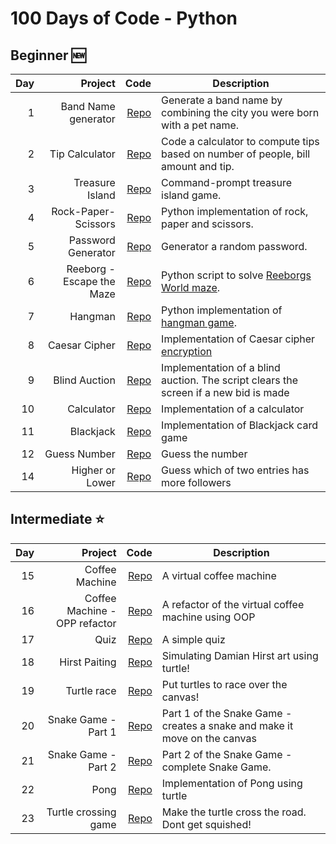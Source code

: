 # 100 Days of Code - Python

## Beginner :new:
| Day |                       Project |                                             Code | Description                                                                               |
|----:|------------------------------:|-------------------------------------------------:|-------------------------------------------------------------------------------------------|
|   1 |           Band Name generator |  [Repo](Beginner/01_band_name_generator/main.py) | Generate a band name by combining the city you were born with a pet name.                 |
|   2 |                Tip Calculator |       [Repo](Beginner/02_tip_calculator/main.py) | Code a calculator to compute tips based on number of people, bill amount and tip.         |
|   3 |               Treasure Island |      [Repo](Beginner/03_treasure_island/main.py) | Command-prompt treasure island game.                                                      |
|   4 |           Rock-Paper-Scissors |  [Repo](Beginner/04_rock_paper_scissors/main.py) | Python implementation of rock, paper and scissors.                                        |
|   5 |            Password Generator |   [Repo](Beginner/05_password_generator/main.py) | Generator a random password.                                                              |
|   6 |     Reeborg - Escape the Maze |    [Repo](Beginner/06_escaping_the_maze/main.py) | Python script to solve [Reeborgs World maze](https://reeborg.ca/reeborg.html).            |
|   7 |                       Hangman |              [Repo](Beginner/07_hangman/main.py) | Python implementation of [hangman game](https://en.wikipedia.org/wiki/Hangman_(game)).    |
|   8 |                 Caesar Cipher |        [Repo](Beginner/08_caesar_cipher/main.py) | Implementation of Caesar cipher [encryption](https://en.wikipedia.org/wiki/Caesar_cipher) |
|   9 |                 Blind Auction |        [Repo](Beginner/09_blind_auction/main.py) | Implementation of a blind auction. The script clears the screen if a new bid is made      |
|  10 |                    Calculator |           [Repo](Beginner/10_calculator/main.py) | Implementation of a calculator                                                            |
|  11 |                     Blackjack |            [Repo](Beginner/11_blackjack/main.py) | Implementation of Blackjack card game                                                     |
|  12 |                  Guess Number |          [Repo](Beginner/12_guessnumber/main.py) | Guess the number                                                                          |
|  14 |               Higher or Lower |          [Repo](Beginner/14_higherlower/main.py) | Guess which of two entries has more followers                                             |


## Intermediate :star:
| Day |                       Project |                                             Code | Description                                                               |
|----:|------------------------------:|-------------------------------------------------:|---------------------------------------------------------------------------|
|  15 |                Coffee Machine |    [Repo](Intermediate/15_coffeemachine/main.py) | A virtual coffee machine                                                  |
|  16 | Coffee Machine - OPP refactor |              [Repo](Intermediate/16_OOP/main.py) | A refactor of the virtual coffee machine using OOP                        |
|  17 |                          Quiz |            [Repo](Intermediate/17_quizz/main.py) | A simple quiz                                                             |
|  18 |                 Hirst Paiting |   [Repo](Intermediate/18_hirst_painting/main.py) | Simulating Damian Hirst art using turtle!                                 |
|  19 |                   Turtle race |       [Repo](Intermediate/19_turtlerace/main.py) | Put turtles to race over the canvas!                                      |
|  20 |           Snake Game - Part 1 |       [Repo](Intermediate/20_snake_game/main.py) | Part 1 of the Snake Game - creates a snake and make it move on the canvas |
|  21 |           Snake Game - Part 2 | [Repo](Intermediate/21_snake_game_part2/main.py) | Part 2 of the Snake Game - complete Snake Game.                           |
|  22 |                          Pong |             [Repo](Intermediate/22_pong/main.py) | Implementation of Pong using turtle                                       |
|  23 |          Turtle crossing game |   [Repo](Intermediate/23_turtlecrossing/main.py) | Make the turtle cross the road. Dont get squished!                        |